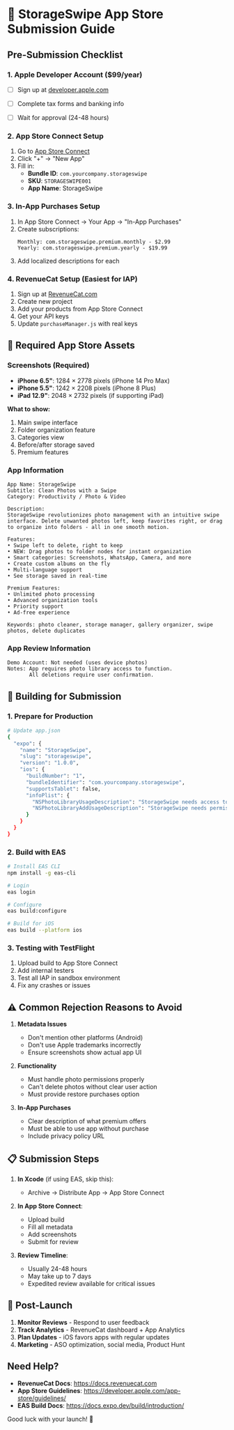 # 📱 StorageSwipe App Store Submission Guide

## Pre-Submission Checklist

### 1. **Apple Developer Account** ($99/year)
- [ ] Sign up at [developer.apple.com](https://developer.apple.com)
- [ ] Complete tax forms and banking info

- [ ] Wait for approval (24-48 hours)

### 2. **App Store Connect Setup**
1. Go to [App Store Connect](https://appstoreconnect.apple.com)
2. Click "+" → "New App"
3. Fill in:
   - **Bundle ID**: `com.yourcompany.storageswipe`
   - **SKU**: `STORAGESWIPE001`
   - **App Name**: StorageSwipe

### 3. **In-App Purchases Setup**
1. In App Store Connect → Your App → "In-App Purchases"
2. Create subscriptions:
   ```
   Monthly: com.storageswipe.premium.monthly - $2.99
   Yearly: com.storageswipe.premium.yearly - $19.99
   ```
3. Add localized descriptions for each

### 4. **RevenueCat Setup** (Easiest for IAP)
1. Sign up at [RevenueCat.com](https://www.revenuecat.com)
2. Create new project
3. Add your products from App Store Connect
4. Get your API keys
5. Update `purchaseManager.js` with real keys

## 📝 Required App Store Assets

### Screenshots (Required)
- **iPhone 6.5"**: 1284 × 2778 pixels (iPhone 14 Pro Max)
- **iPhone 5.5"**: 1242 × 2208 pixels (iPhone 8 Plus)
- **iPad 12.9"**: 2048 × 2732 pixels (if supporting iPad)

**What to show:**
1. Main swipe interface
2. Folder organization feature
3. Categories view
4. Before/after storage saved
5. Premium features

### App Information
```
App Name: StorageSwipe
Subtitle: Clean Photos with a Swipe
Category: Productivity / Photo & Video

Description:
StorageSwipe revolutionizes photo management with an intuitive swipe interface. Delete unwanted photos left, keep favorites right, or drag to organize into folders - all in one smooth motion.

Features:
• Swipe left to delete, right to keep
• NEW: Drag photos to folder nodes for instant organization
• Smart categories: Screenshots, WhatsApp, Camera, and more
• Create custom albums on the fly
• Multi-language support
• See storage saved in real-time

Premium Features:
• Unlimited photo processing
• Advanced organization tools
• Priority support
• Ad-free experience

Keywords: photo cleaner, storage manager, gallery organizer, swipe photos, delete duplicates
```

### App Review Information
```
Demo Account: Not needed (uses device photos)
Notes: App requires photo library access to function. 
       All deletions require user confirmation.
```

## 🚀 Building for Submission

### 1. **Prepare for Production**
```bash
# Update app.json
{
  "expo": {
    "name": "StorageSwipe",
    "slug": "storageswipe",
    "version": "1.0.0",
    "ios": {
      "buildNumber": "1",
      "bundleIdentifier": "com.yourcompany.storageswipe",
      "supportsTablet": false,
      "infoPlist": {
        "NSPhotoLibraryUsageDescription": "StorageSwipe needs access to your photos to help you organize and clean your gallery.",
        "NSPhotoLibraryAddUsageDescription": "StorageSwipe needs permission to save organized photos to albums."
      }
    }
  }
}
```

### 2. **Build with EAS**
```bash
# Install EAS CLI
npm install -g eas-cli

# Login
eas login

# Configure
eas build:configure

# Build for iOS
eas build --platform ios
```

### 3. **Testing with TestFlight**
1. Upload build to App Store Connect
2. Add internal testers
3. Test all IAP in sandbox environment
4. Fix any crashes or issues

## ⚠️ Common Rejection Reasons to Avoid

1. **Metadata Issues**
   - Don't mention other platforms (Android)
   - Don't use Apple trademarks incorrectly
   - Ensure screenshots show actual app UI

2. **Functionality**
   - Must handle photo permissions properly
   - Can't delete photos without clear user action
   - Must provide restore purchases option

3. **In-App Purchases**
   - Clear description of what premium offers
   - Must be able to use app without purchase
   - Include privacy policy URL

## 📋 Submission Steps

1. **In Xcode** (if using EAS, skip this):
   - Archive → Distribute App → App Store Connect

2. **In App Store Connect**:
   - Upload build
   - Fill all metadata
   - Add screenshots
   - Submit for review

3. **Review Timeline**:
   - Usually 24-48 hours
   - May take up to 7 days
   - Expedited review available for critical issues

## 🎯 Post-Launch

1. **Monitor Reviews** - Respond to user feedback
2. **Track Analytics** - RevenueCat dashboard + App Analytics
3. **Plan Updates** - iOS favors apps with regular updates
4. **Marketing** - ASO optimization, social media, Product Hunt

## Need Help?

- **RevenueCat Docs**: https://docs.revenuecat.com
- **App Store Guidelines**: https://developer.apple.com/app-store/guidelines/
- **EAS Build Docs**: https://docs.expo.dev/build/introduction/

Good luck with your launch! 🚀